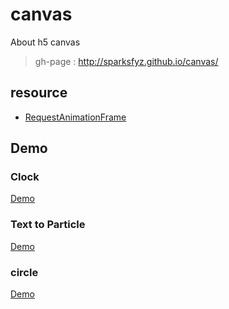 # canvas
About h5 canvas

> gh-page : http://sparksfyz.github.io/canvas/

## resource

  * [RequestAnimationFrame](http://www.zhangxinxu.com/wordpress/2013/09/css3-animation-requestanimationframe-tween-动画算法/)


## Demo

### Clock

[Demo](http://sparksfyz.github.io/canvas/demos/clock.html)

### Text to Particle

[Demo](http://sparksfyz.github.io/canvas/demos/text2particle.html)

### circle

[Demo](http://sparksfyz.github.io/canvas/demos/circle.html)